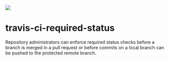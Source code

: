 ![](https://travis-ci.org/dmittman/travis-ci-required-status.svg?branch=master)

# travis-ci-required-status

Repository administrators can enforce required status checks before a branch is merged in a pull request or before commits on a local branch can be pushed to the protected remote branch.
